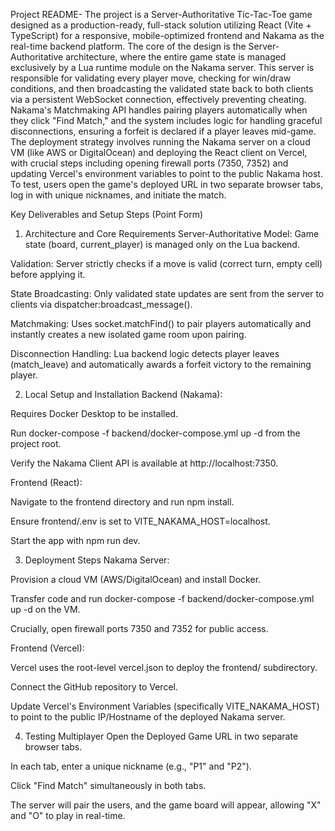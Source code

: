 Project README-
The project is a Server-Authoritative Tic-Tac-Toe game designed as a production-ready, full-stack solution utilizing React (Vite + TypeScript) for a responsive, mobile-optimized frontend and Nakama as the real-time backend platform. The core of the design is the Server-Authoritative architecture, where the entire game state is managed exclusively by a Lua runtime module on the Nakama server. This server is responsible for validating every player move, checking for win/draw conditions, and then broadcasting the validated state back to both clients via a persistent WebSocket connection, effectively preventing cheating. Nakama's Matchmaking API handles pairing players automatically when they click "Find Match," and the system includes logic for handling graceful disconnections, ensuring a forfeit is declared if a player leaves mid-game. The deployment strategy involves running the Nakama server on a cloud VM (like AWS or DigitalOcean) and deploying the React client on Vercel, with crucial steps including opening firewall ports (7350, 7352) and updating Vercel's environment variables to point to the public Nakama host. To test, users open the game's deployed URL in two separate browser tabs, log in with unique nicknames, and initiate the match.

Key Deliverables and Setup Steps (Point Form)
1. Architecture and Core Requirements
Server-Authoritative Model: Game state (board, current_player) is managed only on the Lua backend.

Validation: Server strictly checks if a move is valid (correct turn, empty cell) before applying it.

State Broadcasting: Only validated state updates are sent from the server to clients via dispatcher:broadcast_message().

Matchmaking: Uses socket.matchFind() to pair players automatically and instantly creates a new isolated game room upon pairing.

Disconnection Handling: Lua backend logic detects player leaves (match_leave) and automatically awards a forfeit victory to the remaining player.

2. Local Setup and Installation
Backend (Nakama):

Requires Docker Desktop to be installed.

Run docker-compose -f backend/docker-compose.yml up -d from the project root.

Verify the Nakama Client API is available at http://localhost:7350.

Frontend (React):

Navigate to the frontend directory and run npm install.

Ensure frontend/.env is set to VITE_NAKAMA_HOST=localhost.

Start the app with npm run dev.

3. Deployment Steps
Nakama Server:

Provision a cloud VM (AWS/DigitalOcean) and install Docker.

Transfer code and run docker-compose -f backend/docker-compose.yml up -d on the VM.

Crucially, open firewall ports 7350 and 7352 for public access.

Frontend (Vercel):

Vercel uses the root-level vercel.json to deploy the frontend/ subdirectory.

Connect the GitHub repository to Vercel.

Update Vercel's Environment Variables (specifically VITE_NAKAMA_HOST) to point to the public IP/Hostname of the deployed Nakama server.

4. Testing Multiplayer
Open the Deployed Game URL in two separate browser tabs.

In each tab, enter a unique nickname (e.g., "P1" and "P2").

Click "Find Match" simultaneously in both tabs.

The server will pair the users, and the game board will appear, allowing "X" and "O" to play in real-time.

